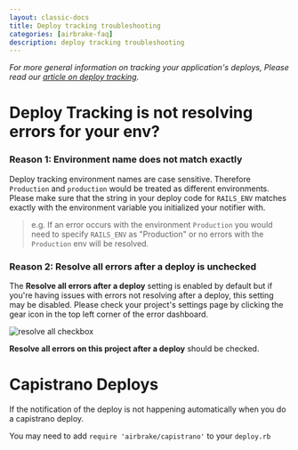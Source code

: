 ```yaml
---
layout: classic-docs
title: Deploy tracking troubleshooting
categories: [airbrake-faq]
description: deploy tracking troubleshooting
---
```


*For more general information on tracking your application's deploys, Please
read our [article on deploy tracking](/docs/features/deploy-tracking).*

# Deploy Tracking is not resolving errors for your env?

### Reason 1: Environment name does not match exactly

Deploy tracking environment names are case sensitive.  Therefore `Production`
and `production` would be treated as different environments.  Please make sure
that the string in your deploy code for `RAILS_ENV` matches exactly with the
environment variable you initialized your notifier with.

> e.g.  If an error occurs with the environment `Production` you would need
to specify `RAILS_ENV` as "Production" or no errors with the `Production`
env will be resolved.

### Reason 2: **Resolve all errors after a deploy** is unchecked

The **Resolve all errors after a deploy** setting is enabled by default but if
you're having issues with errors not resolving after a deploy, this setting may
be disabled.  Please check your project's settings page by clicking the gear
icon in the top left corner of the error dashboard.

![resolve all checkbox](/docs/assets/img/docs/airbrake/resolve_all_checkbox.png)

**Resolve all errors on this project after a deploy** should be checked.

# Capistrano Deploys
If the notification of the deploy is not happening automatically when you do a
capistrano deploy.

You may need to add `require 'airbrake/capistrano'` to your `deploy.rb`

